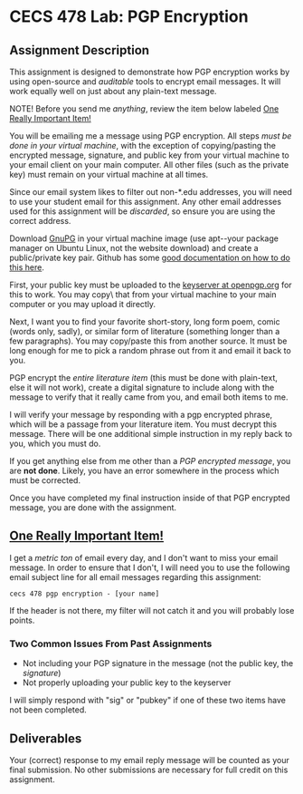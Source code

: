 # CECS 478 Lab: PGP Encryption

## Assignment Description
This assignment is designed to demonstrate how PGP encryption works by using open-source and *auditable* tools to encrypt email messages. It will work equally well on just about any plain-text message.

NOTE! Before you send me *anything*, review the item below labeled [One Really Important Item!](#One-Really-Important-Item!)

You will be emailing me a message using PGP encryption. All steps *must be done in your virtual machine*, with the exception of copying/pasting the encrypted message, signature, and public key from your virtual machine to your email client on your main computer. All other files (such as the private key) must remain on your virtual machine at all times.

Since our email system likes to filter out non-\*.edu addresses, you will need to use your student email for this assignment. Any other email addresses used for this assignment will be *discarded*, so ensure you are using the correct address.

Download [GnuPG](https://gnupg.org/) in your virtual machine image (use apt--your package manager on Ubuntu Linux, not the website download) and create a public/private key pair. Github has some [good documentation on how to do this here](https://docs.github.com/en/authentication/managing-commit-signature-verification/generating-a-new-gpg-key).

First, your public key must be uploaded to the [keyserver at openpgp.org](https://keys.openpgp.org) for this to work. You may copy\ that from your virtual machine to your main computer or you may upload it directly.

Next, I want you to find your favorite short-story, long form poem, comic (words only, sadly), or similar form of literature (something longer than a few paragraphs). You may copy/paste this from another source. It must be long enough for me to pick a random phrase out from it and email it back to you. 

PGP encrypt the *entire literature item* (this must be done with plain-text, else it will not work), create a  digital signature to include along with the message to verify that it really came from you, and email both items to me.

I will verify your message by responding with a pgp encrypted phrase, which will be a passage from your literature item. You must decrypt this message. There will be one additional simple instruction in my reply back to you, which you must do.

If you get anything else from me other than a *PGP encrypted message*, you are **not done**. Likely, you have an error somewhere in the process which must be corrected.

Once you have completed my final instruction inside of that PGP encrypted message, you are done with the assignment.

## [One Really Important Item!](#One-Really-Important-Item!)
I get a *metric ton* of email every day, and I don't want to miss your email message. In order to ensure that I don't, I will need you to use the following email subject line for all email messages regarding this assignment:

`cecs 478 pgp encryption - [your name]`

If the header is not there, my filter will not catch it and you will probably lose points.

### Two Common Issues From Past Assignments
* Not including your PGP signature in the message (not the public key, the *signature*)
* Not properly uploading your public key to the keyserver

I will simply respond with "sig" or "pubkey" if one of these two items have not been completed.

## Deliverables

Your (correct) response to my email reply message will be counted as your final submission. No other submissions are necessary for full credit on this assignment.
